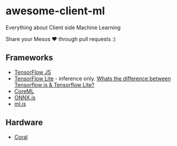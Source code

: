 # awesome-client-ml
Everything about Client side Machine Learning

Share your Mesos ❤️ through pull requests :)


## Frameworks

* [TensorFlow JS](https://www.tensorflow.org/js/)
* [TensorFlow Lite](https://www.tensorflow.org/lite) - inference only. [Whats the difference between Tensorflow js & Tensorflow Lite?](https://stackoverflow.com/questions/59860397/tensorflow-js-vs-tensorflow-lite)
* [CoreML](https://developer.apple.com/documentation/coreml)
* [ONNX.js](https://github.com/Microsoft/onnxjs)
* [ml.js](https://github.com/mljs/ml)

## Hardware

* [Coral](https://coral.ai/)
